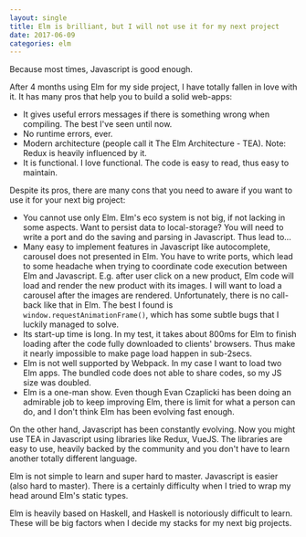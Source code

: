 ```yaml
---
layout: single
title: Elm is brilliant, but I will not use it for my next project
date: 2017-06-09
categories: elm
---
```


Because most times, Javascript is good enough.

After 4 months using Elm for my side project, I have totally fallen in love with it.
It has many pros that help you to build a solid web-apps:
- It gives useful errors messages if there is something wrong when compiling. The best I've seen until now.
- No runtime errors, ever.
- Modern architecture (people call it The Elm Architecture - TEA). Note: Redux is heavily influenced by it.
- It is functional. I love functional. The code is easy to read, thus easy to maintain.

Despite its pros, there are many cons that you need to aware if you want to use it for your next big project:
- You cannot use only Elm. Elm's eco system is not big, if not lacking in some aspects. Want to persist data to local-storage? You will need to write a port and do the saving and parsing in Javascript. Thus lead to...
- Many easy to implement features in Javascript like autocomplete, carousel does not presented in Elm. You have to write ports, which lead to some headache when trying to coordinate code execution between Elm and Javascript. E.g. after user click on a new product, Elm code will load and render the new product with its images. I will want to load a carousel after the images are rendered. Unfortunately, there is no call-back like that in Elm. The best I found is ```window.requestAnimationFrame()```, which has some subtle bugs that I luckily managed to solve.
- Its start-up time is long. In my test, it takes about 800ms for Elm to finish loading after the code fully downloaded to clients' browsers. Thus make it nearly impossible to make page load happen in sub-2secs.
- Elm is not well supported by Webpack. In my case I want to load two Elm apps. The bundled code does not able to share codes, so my JS size was doubled.
- Elm is a one-man show. Even though Evan Czaplicki has been doing an admirable job to keep improving Elm, there is limit for what a person can do, and I don't think Elm has been evolving fast enough.

On the other hand, Javascript has been constantly evolving. Now you might use TEA in Javascript using libraries like Redux, VueJS. The libraries are easy to use, heavily backed by the community and you don't have to learn another totally different language.

Elm is not simple to learn and super hard to master. Javascript is easier (also hard to master). There is a certainly difficulty when I tried to wrap my head around Elm's static types.

Elm is heavily based on Haskell, and Haskell is notoriously difficult to learn. These will be big factors when I decide my stacks for my next big projects.
